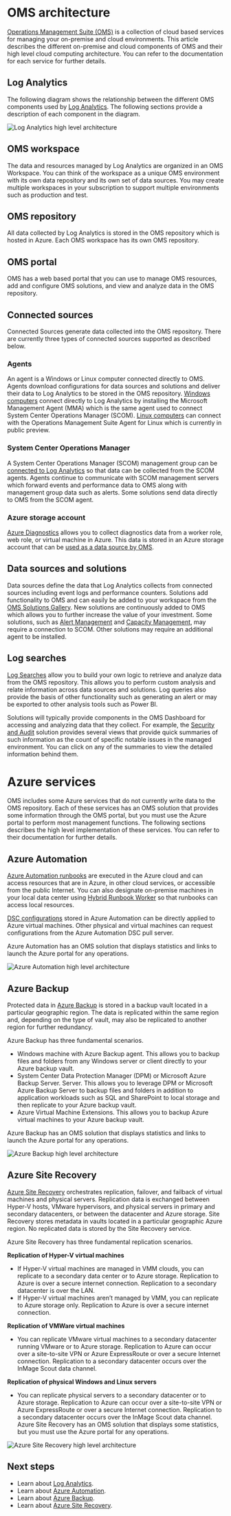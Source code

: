 <properties 
   pageTitle="Operations Management Suite (OMS) architecture | Microsoft Azure"
   description="Microsoft Operations Management Suite (OMS) is Microsoft's cloud based IT management solution that helps you manage and protect your on-premises and cloud infrastructure.  This article identifies the different services included in OMS and provides links to their detailed content."
   services="operations-management-suite"
   documentationCenter=""
   authors="bwren"
   manager="jwhit"
   editor="tysonn" />
<tags 
   ms.service="operations-management-suite"
   ms.devlang="na"
   ms.topic="article"
   ms.tgt_pltfrm="na"
   ms.workload="infrastructure-services"
   ms.date="05/09/2016"
   ms.author="bwren" />

# OMS architecture

[Operations Management Suite (OMS)](https://azure.microsoft.com/documentation/services/operations-management-suite/) is a collection of cloud based services for managing your on-premise and cloud environments.  This article describes the different on-premise and cloud components of OMS and their high level cloud computing architecture.  You can refer to the documentation for each service for further details.

## Log Analytics

The following diagram shows the relationship between the different OMS components used by [Log Analytics](https://azure.microsoft.com/documentation/services/log-analytics/).  The following sections provide a description of each component in the diagram.

![Log Analytics high level architecture](media/operations-management-suite-architecture/log-analytics.png)

## OMS workspace

The data and resources managed by Log Analytics are organized in an OMS Workspace. You can think of the workspace as a unique OMS environment with its own data repository and its own set of data sources.  You may create multiple workspaces in your subscription to support multiple environments such as production and test.

## OMS repository

All data collected by Log Analytics is stored in the OMS repository which is hosted in Azure.  Each OMS workspace has its own OMS repository.  

## OMS portal

OMS has a web based portal that you can use to manage OMS resources, add and configure OMS solutions, and view and analyze data in the OMS repository.

## Connected sources

Connected Sources generate data collected into the OMS repository.  There are currently three types of connected sources supported as described below.

### Agents

An agent is a Windows or Linux computer connected directly to OMS.  Agents download configurations for data sources and solutions and deliver their data to Log Analytics to be stored in the OMS repository.  [Windows computers](../log-analytics/log-analytics-windows-agents.md) connect directly to Log Analytics by installing the Microsoft Management Agent (MMA) which is the same agent used to connect System Center Operations Manager (SCOM).  [Linux computers](../log-analytics/log-analytics-linux-agents.md) can connect with the Operations Management Suite Agent for Linux which is currently in public preview.

### System Center Operations Manager

A System Center Operations Manager (SCOM) management group can be [connected to Log Analytics](../log-analytics/log-analytics-om-agents.md) so that data can be collected from the SCOM agents.  Agents continue to communicate with SCOM management servers which forward events and performance data to OMS along with management group data such as alerts.  Some solutions send data directly to OMS from the SCOM agent.

### Azure storage account

[Azure Diagnostics](../cloud-services/cloud-services-dotnet-diagnostics.md) allows you to collect diagnostics data from a worker role, web role, or virtual machine in Azure.  This data is stored in an Azure storage account that can be [used as a data source by OMS](../log-analytics/log-analytics-azure-storage.md).

## Data sources and solutions

Data sources define the data that Log Analytics collects from connected sources including event logs and performance counters.  Solutions add functionality to OMS and can easily be added to your workspace from the [OMS Solutions Gallery](../log-analytics/log-analytics-add-solutions.md).  New solutions are continuously added to OMS which allows you to further increase the value of your investment.  Some solutions, such as [Alert Management](../log-analytics/log-analytics-solution-alert-management.md) and [Capacity Management](../log-analytics/log-analytics-solution-capacity-management.md), may require a connection to SCOM.  Other solutions may require an additional agent to be installed.

## Log searches

[Log Searches](../log-analytics/log-analytics-log-searches.md) allow you to build your own logic to retrieve and analyze data from the OMS repository.  This allows you to perform custom analysis and relate information across data sources and solutions.  Log queries also provide the basis of other functionality such as generating an alert or may be exported to other analysis tools such as Power BI.

Solutions will typically provide components in the OMS Dashboard for accessing and analyzing data that they collect.  For example, the [Security and Audit](../log-analytics/log-analytics-security-audit.md) solution provides several views that provide quick summaries of such information as the count of specific notable issues in the managed environment.  You can click on any of the summaries to view the detailed information behind them.

# Azure services

OMS includes some Azure services that do not currently write data to the OMS repository.  Each of these services has an OMS solution that provides some information through the OMS portal, but you must use the Azure portal to perform most management functions.  The following sections describes the high level implementation of these services.  You can refer to their documentation for further details.

## Azure Automation

[Azure Automation runbooks](http://azure.microsoft.com/documentation/services/automation) are executed in the Azure cloud and can access resources that are in Azure, in other cloud services, or accessible from the public Internet.  You can also designate on-premise machines in your local data center using [Hybrid Runbook Worker](../automation/automation-hybrid-runbook-worker.md) so that runbooks can access local resources.

[DSC configurations](http://azure.microsoft.com/documentation/articles/automation-dsc-overview) stored in Azure Automation can be directly applied to Azure virtual machines.  Other physical and virtual machines can request configurations from the Azure Automation DSC pull server.

Azure Automation has an OMS solution that displays statistics and links to launch the Azure portal for any operations.

![Azure Automation high level architecture](media/operations-management-suite-architecture/automation.png)

## Azure Backup

Protected data in [Azure Backup](http://azure.microsoft.com/documentation/services/backup) is stored in a backup vault located in a particular geographic region.  The data is replicated within the same region and, depending on the type of vault, may also be replicated to another region for further redundancy.

Azure Backup has three fundamental scenarios.

- Windows machine with Azure Backup agent.  This allows you to backup files and folders from any Windows server or client directly to your Azure backup vault.  
- System Center Data Protection Manager (DPM) or Microsoft Azure Backup Server.  Server. This allows you to leverage DPM or Microsoft Azure Backup Server to backup files and folders in addition to application workloads such as SQL and SharePoint to local storage and then replicate to your Azure backup vault.
- Azure Virtual Machine Extensions.  This allows you to backup Azure virtual machines to your Azure backup vault.

Azure Backup has an OMS solution that displays statistics and links to launch the Azure portal for any operations.

![Azure Backup high level architecture](media/operations-management-suite-architecture/backup.png)

## Azure Site Recovery

[Azure Site Recovery](http://azure.microsoft.com/documentation/services/site-recovery) orchestrates replication, failover, and failback of virtual machines and physical servers. Replication data is exchanged between Hyper-V hosts, VMware hypervisors, and physical servers in primary and secondary datacenters, or between the datacenter and Azure storage.  Site Recovery stores metadata in vaults located in a particular geographic Azure region. No replicated data is stored by the Site Recovery service.

Azure Site Recovery has three fundamental replication scenarios.

**Replication of Hyper-V virtual machines**
- If Hyper-V virtual machines are managed in VMM clouds, you can replicate to a secondary data center or to Azure storage.  Replication to Azure is over a secure internet connection.  Replication to a secondary datacenter is over the LAN.
- If Hyper-V virtual machines aren’t managed by VMM, you can replicate to Azure storage only.  Replication to Azure is over a secure internet connection.
 
**Replication of VMWare virtual machines**
- You can replicate VMware virtual machines to a secondary datacenter running VMware or to Azure storage.  Replication to Azure can occur over a site-to-site VPN or Azure ExpressRoute or over a secure Internet connection. Replication to a secondary datacenter occurs over the InMage Scout data channel.
 
**Replication of physical Windows and Linux servers** 
- You can replicate physical servers to a secondary datacenter or to Azure storage. Replication to Azure can occur over a site-to-site VPN or Azure ExpressRoute or over a secure Internet connection. Replication to a secondary datacenter occurs over the InMage Scout data channel.  Azure Site Recovery has an OMS solution that displays some statistics, but you must use the Azure portal for any operations.

![Azure Site Recovery high level architecture](media/operations-management-suite-architecture/site-recovery.png)


## Next steps

- Learn about [Log Analytics](http://azure.microsoft.com/documentation/services/log-analytics).
- Learn about [Azure Automation](https://azure.microsoft.com/documentation/services/automation).
- Learn about [Azure Backup](http://azure.microsoft.com/documentation/services/backup).
- Learn about [Azure Site Recovery](http://azure.microsoft.com/documentation/services/site-recovery).